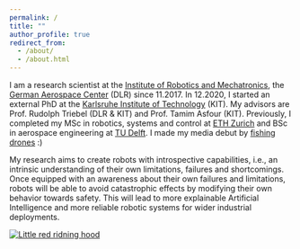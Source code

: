 ```yaml
---
permalink: /
title: ""
author_profile: true
redirect_from: 
  - /about/
  - /about.html
---
```


I am a research scientist at the [Institute of Robotics and Mechatronics](https://www.dlr.de/en/rm), the [German Aerospace Center](https://www.dlr.de/en) (DLR) since 11.2017. In 12.2020, I started an external PhD at the [Karlsruhe Institute of Technology](https://www.kit.edu/english/index.php) (KIT). My advisors are Prof. Rudolph Triebel (DLR & KIT) and Prof. Tamim Asfour (KIT). Previously, I completed my MSc in robotics, systems and control at [ETH Zurich](https://ethz.ch/en.html) and BSc in aerospace engineering at [TU Delft](https://www.tudelft.nl/en/). I made my media debut by [fishing drones](https://www.heise.de/select/tr/2022/6/2218515032185468810) :)

My research aims to create robots with introspective capabilities, i.e., an intrinsic understanding of their own limitations, failures and shortcomings. Once equipped with an awareness about their own failures and limitations, robots will be able to avoid catastrophic effects by modifying their own behavior towards safety. This will lead to more explainable Artificial Intelligence and more reliable robotic systems for wider industrial deployments.

[![Little red ridning hood](https://i.sstatic.net/XCRlR.png)](https://vimeo.com/1107157684?ts=0&share=copy)
